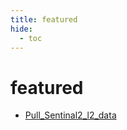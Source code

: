 ```yaml
---
title: featured
hide:
  - toc
---
```


# featured

- [Pull_Sentinal2_l2_data](https://cu-esiil.github.io/data-library/library/Pull_Sentinal2_l2_data/)  
  <small></small>